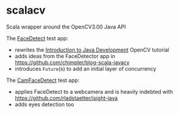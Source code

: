 # scalacv
Scala wrapper around the OpenCV3.00 Java API

The [FaceDetect](https://github.com/mcallisto/scalacv/blob/master/src/main/scala-2.11/it/callisto/scalacv/FaceDetect.scala) test app:
* rewrites the [Introduction to Java Development](http://docs.opencv.org/3.0-last-rst/doc/tutorials/introduction/desktop_java/java_dev_intro.html) OpenCV tutorial
* adds ideas from the FaceDetector app in https://github.com/chimpler/blog-scala-javacv
* introduces `Future`(s) to add an initial layer of concurrency

The [CamFaceDetect](https://github.com/mcallisto/scalacv/blob/master/src/main/scala-2.11/it/callisto/scalacv/CamFaceDetect.scala) test app:
* applies FaceDetect to a webcamera and is heavily indebted with https://github.com/rladstaetter/isight-java
* adds eyes detection too
